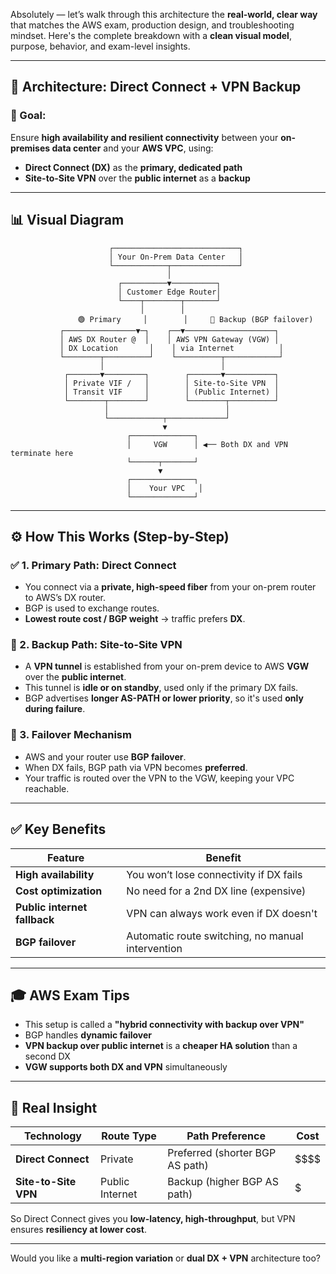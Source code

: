 Absolutely — let’s walk through this architecture the **real-world, clear way** that matches the AWS exam, production design, and troubleshooting mindset. Here's the complete breakdown with a **clean visual model**, purpose, behavior, and exam-level insights.

---

## 🧠 Architecture: **Direct Connect + VPN Backup**

### 🔧 Goal:

Ensure **high availability and resilient connectivity** between your **on-premises data center** and your **AWS VPC**, using:

* **Direct Connect (DX)** as the **primary, dedicated path**
* **Site-to-Site VPN** over the **public internet** as a **backup**

---

## 📊 Visual Diagram

```
                      ┌────────────────────────────┐
                      │ Your On-Prem Data Center   │
                      └────────────┬───────────────┘
                                   │
                        ┌──────────▼──────────┐
                        │ Customer Edge Router│
                        └────┬────────┬───────┘
                             │        │
               🟢 Primary     │        │     🔄 Backup (BGP failover)
           ┌────────────────▼─┐    ┌──▼────────────────────┐
           │ AWS DX Router @  │    │ AWS VPN Gateway (VGW) │
           │ DX Location       │    │ via Internet          │
           └────────┬──────────┘    └──────────┬────────────┘
                    │                          │
            ┌───────▼─────────┐        ┌───────▼───────────┐
            │ Private VIF /   │        │ Site-to-Site VPN  │
            │ Transit VIF     │        │ (Public Internet) │
            └────────┬────────┘        └────────┬──────────┘
                     │                          │
                     └────────────┬─────────────┘
                                  ▼
                          ┌──────────────┐
                          │     VGW      │ ◀── Both DX and VPN terminate here
                          └──────┬───────┘
                                 ▼
                          ┌──────────────┐
                          │    Your VPC   │
                          └──────────────┘
```

---

## ⚙️ How This Works (Step-by-Step)

### ✅ 1. **Primary Path: Direct Connect**

* You connect via a **private, high-speed fiber** from your on-prem router to AWS’s DX router.
* BGP is used to exchange routes.
* **Lowest route cost / BGP weight** → traffic prefers **DX**.

### 🔄 2. **Backup Path: Site-to-Site VPN**

* A **VPN tunnel** is established from your on-prem device to AWS **VGW** over the **public internet**.
* This tunnel is **idle or on standby**, used only if the primary DX fails.
* BGP advertises **longer AS-PATH or lower priority**, so it's used **only during failure**.

### 📡 3. **Failover Mechanism**

* AWS and your router use **BGP failover**.
* When DX fails, BGP path via VPN becomes **preferred**.
* Your traffic is routed over the VPN to the VGW, keeping your VPC reachable.

---

## ✅ Key Benefits

| Feature                      | Benefit                                           |
| ---------------------------- | ------------------------------------------------- |
| **High availability**        | You won’t lose connectivity if DX fails           |
| **Cost optimization**        | No need for a 2nd DX line (expensive)             |
| **Public internet fallback** | VPN can always work even if DX doesn't            |
| **BGP failover**             | Automatic route switching, no manual intervention |

---

## 🎓 AWS Exam Tips

* This setup is called a **"hybrid connectivity with backup over VPN"**
* BGP handles **dynamic failover**
* **VPN backup over public internet** is a **cheaper HA solution** than a second DX
* **VGW supports both DX and VPN** simultaneously

---

## 🧠 Real Insight

| Technology           | Route Type      | Path Preference                 | Cost     |
| -------------------- | --------------- | ------------------------------- | -------- |
| **Direct Connect**   | Private         | Preferred (shorter BGP AS path) | \$\$\$\$ |
| **Site-to-Site VPN** | Public Internet | Backup (higher BGP AS path)     | \$       |

So Direct Connect gives you **low-latency, high-throughput**, but VPN ensures **resiliency at lower cost**.

---

Would you like a **multi-region variation** or **dual DX + VPN** architecture too?
